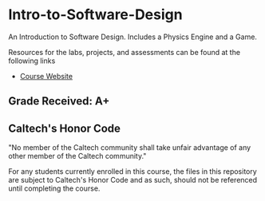 # Intro-to-Software-Design
An Introduction to Software Design. Includes a Physics Engine and a Game.

Resources for the labs, projects, and assessments can be found at the following links
- [Course Website](https://sof.tware.design/22sp)

## Grade Received: A+

## Caltech's Honor Code
"No member of the Caltech community shall take unfair advantage of any other member of the Caltech community."

For any students currently enrolled in this course, the files in this repository are subject to Caltech's Honor Code and as such, should not be referenced until completing the course.
